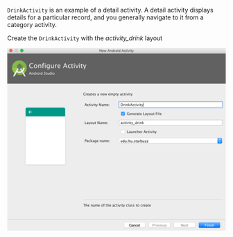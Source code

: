 `DrinkActivity` is an example of a detail activity. A detail activity displays details for a particular record, and you generally navigate to it from a category activity. 

Create the `DrinkActivity` with the *activity_drink* layout


![](.guides/img/50.png)